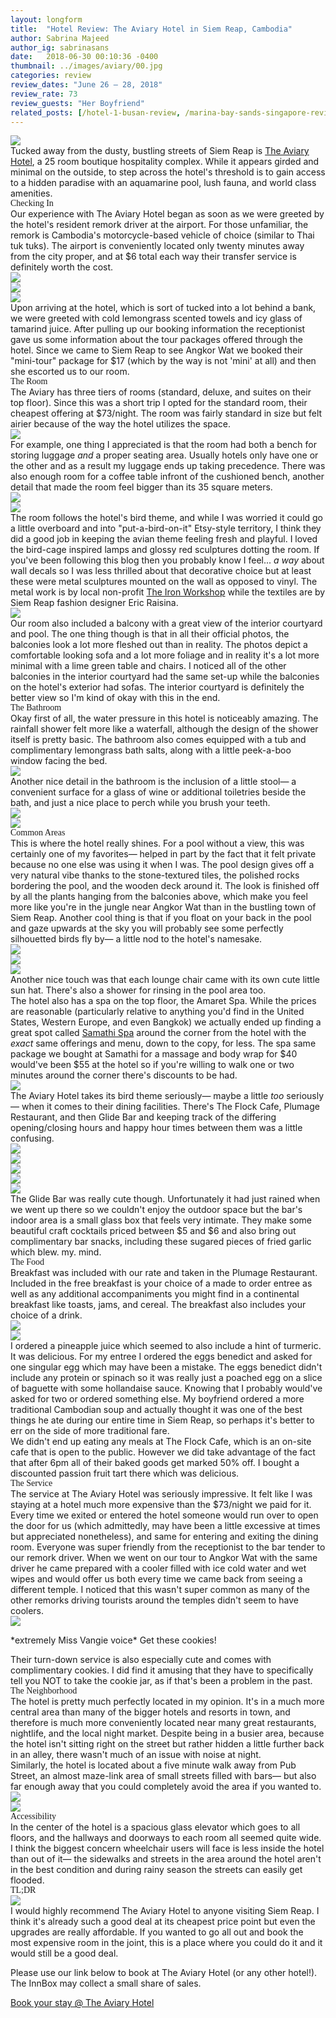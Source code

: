 ```yaml
---
layout: longform
title:  "Hotel Review: The Aviary Hotel in Siem Reap, Cambodia"
author: Sabrina Majeed
author_ig: sabrinasans
date:   2018-06-30 00:10:36 -0400
thumbnail: ../images/aviary/00.jpg
categories: review
review_dates: "June 26 — 28, 2018"
review_rate: 73
review_guests: "Her Boyfriend"
related_posts: [/hotel-1-busan-review, /marina-bay-sands-singapore-review]
---
```



<img class="mt4-ns mt3 mb4-ns mb3" src="/images/aviary/00.jpg">

<p class="pb3 pb4-ns f4" style="max-width: 650px; margin: auto;">
Tucked away from the dusty, bustling streets of Siem Reap is <a href="https://www.agoda.com/partners/partnersearch.aspx?pcs=1&cid=1801609&hl=en&hid=1119219" target="new">The Aviary Hotel</a>, a 25 room boutique hospitality complex. While it appears girded and minimal on the outside, to step across the hotel's threshold is to gain access to a hidden paradise with an aquamarine pool, lush fauna, and world class amenities.</p>


<p id="anchor" class="f3 pb2" style="max-width: 650px; margin: auto; font-family: 'Gilroy-ExtraBold';">Checking In</p>

<p class="pb4-ns pb3" style="max-width: 650px; margin: auto;">
Our experience with The Aviary Hotel began as soon as we were greeted by the hotel's resident remork driver at the airport. For those unfamiliar, the remork is Cambodia's motorcycle-based vehicle of choice (similar to Thai tuk tuks). The airport is conveniently located only twenty minutes away from the city proper, and at $6 total each way their transfer service is definitely worth the cost.</p>

<div class="fl w-100 mb1 mb2-ns">
<img src="../images/aviary/01.jpg">
</div>
<div class="fl w-100 w-50-ns pr1-ns mb1 mb0-ns">
<img src="../images/aviary/02.jpg">
</div>
<div class="fl w-100 w-50-ns pl1-ns mb3 mb4-ns">
<img src="../images/aviary/03.jpg">
</div>

<p class="pb4-ns pb3" style="max-width: 650px; margin: auto;">
Upon arriving at the hotel, which is sort of tucked into a lot behind a bank, we were greeted with cold lemongrass scented towels and icy glass of tamarind juice. After pulling up our booking information the receptionist gave us some information about the tour packages offered through the hotel. Since we came to Siem Reap to see Angkor Wat we booked their "mini-tour" package for $17 (which by the way is not 'mini' at all) and then she escorted us to our room.</p>

<p class="f3 pb2" style="max-width: 650px; margin: auto; font-family: 'Gilroy-ExtraBold';">The Room</p>

<p class="pb3 pb4-ns" style="max-width: 650px; margin: auto;">
The Aviary has three tiers of rooms (standard, deluxe, and suites on their top floor). Since this was a short trip I opted for the standard room, their cheapest offering at $73/night. The room was fairly standard in size but felt airier because of the way the hotel utilizes the space.
</p>

<div class="fl w-100 mb3 mb4-ns">
<img src="../images/aviary/04.jpg">
</div>

<p class="pb4-ns pb3" style="max-width: 650px; margin: auto;">
For example, one thing I appreciated is that the room had both a bench for storing luggage <i>and</i> a proper seating area. Usually hotels only have one or the other and as a result my luggage ends up taking precedence. There was also enough room for a coffee table infront of the cushioned bench, another detail that made the room feel bigger than its 35 square meters.</p>

<div class="fl w-100 w-50-ns pr1-ns mb1 mb2-ns">
<img src="../images/aviary/07.jpg">
</div>
<div class="fl w-100 w-50-ns pl1-ns mb3 mb4-ns">
<img src="../images/aviary/06.jpg">
</div>

<p class="pb3" style="max-width: 650px; margin: auto;">
The room follows the hotel's bird theme, and while I was worried it could go a little overboard and into "put-a-bird-on-it" Etsy-style territory, I think they did a good job in keeping the avian theme feeling fresh and playful. I loved the bird-cage inspired lamps and glossy red sculptures dotting the room. If you've been following this blog then you probably know I feel... <i>a way</i> about wall decals so I was less thrilled about that decorative choice but at least these were metal sculptures mounted on the wall as opposed to vinyl. The metal work is by local non-profit <a href="http://www.theironworkshop.org/" target="new">The Iron Workshop</a> while the textiles are by Siem Reap fashion designer Eric Raisina.</p>

<div class="fl w-100 mb3 mb4-ns">
<img src="../images/aviary/08.jpg">
</div>

<p class="pb4-ns pb3" style="max-width: 650px; margin: auto;">
Our room also included a balcony with a great view of the interior courtyard and pool. The one thing though is that in all their official photos, the balconies look a lot more fleshed out than in reality. The photos depict a comfortable looking sofa and a lot more foliage and in reality it's a lot more minimal with a lime green table and chairs. I noticed all of the other balconies in the interior courtyard had the same set-up while the balconies on the hotel's exterior had sofas. The interior courtyard is definitely the better view so I'm kind of okay with this in the end.</p>

<p class="f3 pb2" style="max-width: 650px; margin: auto; font-family: 'Gilroy-ExtraBold';">The Bathroom</p>

<p class="pb4-ns pb3" style="max-width: 650px; margin: auto;">Okay first of all, the water pressure in this hotel is noticeably amazing. The rainfall shower felt more like a waterfall, although the design of the shower itself is pretty basic. The bathroom also comes equipped with a tub and complimentary lemongrass bath salts, along with a little peek-a-boo window facing the bed.</p>

<div class="fn center mb3 mb4-ns tc" style="max-width: 650px">
<img src="../images/aviary/09.jpg">
</div>

<p class="pb4-ns pb3" style="max-width: 650px; margin: auto;">
Another nice detail in the bathroom is the inclusion of a little stool— a convenient surface for a glass of wine or additional toiletries beside the bath, and just a nice place to perch while you brush your teeth.</p>

<div class="fl w-100 mb1 mb2-ns">
<img src="../images/aviary/10.jpg">
</div>
<div class="fl w-100 mb3 mb4-ns">
<img src="../images/aviary/11.jpg">
</div>

<p class="f3 pb2" style="max-width: 650px; margin: auto; font-family: 'Gilroy-ExtraBold';">Common Areas</p>

<p class="pb3 pb4-ns" style="max-width: 650px; margin: auto;">This is where the hotel really shines. For a pool without a view, this was certainly one of my favorites— helped in part by the fact that it felt private because no one else was using it when I was. The pool design gives off a very natural vibe thanks to the stone-textured tiles, the polished rocks bordering the pool, and the wooden deck around it. The look is finished off by all the plants hanging from the balconies above, which make you feel more like you're in the jungle near Angkor Wat than in the bustling town of Siem Reap. Another cool thing is that if you float on your back in the pool and gaze upwards at the sky you will probably see some perfectly silhouetted birds fly by— a little nod to the hotel's namesake.
</p>

<div class="fl w-100 w-50-ns pr1-ns mb1 mb-ns">
<img src="../images/aviary/13.jpg">
</div>
<div class="fl w-100 w-50-ns pl1-ns mb1 mb2-ns">
<img src="../images/aviary/12.jpg">
</div>
<div class="fl w-100 mb3 mb4-ns">
<img src="../images/aviary/14.jpg">
</div>

<p class="pb3" style="max-width: 650px; margin: auto;">Another nice touch was that each lounge chair came with its own cute little sun hat. There's also a shower for rinsing in the pool area too.</p>

<p class="pb4-ns pb3" style="max-width: 650px; margin: auto;">The hotel also has a spa on the top floor, the Amaret Spa. While the prices are reasonable (particularly relative to anything you'd find in the United States, Western Europe, and even Bangkok) we actually ended up finding a great spot called <a href="http://www.samathispa.com/" target="new">Samathi Spa</a> around the corner from the hotel with the <i>exact</i> same offerings and menu, down to the copy, for less. The spa same package we bought at Samathi for a massage and body wrap for $40 would've been $55 at the hotel so if you're willing to walk one or two minutes around the corner there's discounts to be had.</p>

<div class="fl w-100 mb3 mb4-ns">
<img src="../images/aviary/15.jpg">
</div>

<p class="pb3 pb4-ns" style="max-width: 650px; margin: auto;">The Aviary Hotel takes its bird theme seriously— maybe a little <i>too</i> seriously— when it comes to their dining facilities. There's The Flock Cafe, Plumage Restaurant, and then Glide Bar and keeping track of the differing opening/closing hours and happy hour times between them was a little confusing.</p>

<div class="fl w-100 mb1 mb2-ns">
<img src="../images/aviary/16.jpg">
</div>
<div class="fl w-100 w-50-ns pr1-ns mb1 mb0-ns">
<img src="../images/aviary/17.jpg">
</div>
<div class="fl w-100 w-50-ns pl1-ns mb1 mb2-ns">
<img src="../images/aviary/18.jpg">
</div>
<div class="fl w-100 w-50-ns pr1-ns mb1 mb0-ns">
<img src="../images/aviary/20.jpg">
</div>
<div class="fl w-100 w-50-ns pl1-ns mb3 mb4-ns">
<img src="../images/aviary/19.jpg">
</div>

<p class="pb4-ns pb3" style="max-width: 650px; margin: auto;">The Glide Bar was really cute though. Unfortunately it had just rained when we went up there so we couldn't enjoy the outdoor space but the bar's indoor area is a small glass box that feels very intimate. They make some beautiful craft cocktails priced between $5 and $6 and also bring out complimentary bar snacks, including these sugared pieces of fried garlic which blew. my. mind.</p>

<p class="f3 pb2" style="max-width: 650px; margin: auto; font-family: 'Gilroy-ExtraBold';">The Food</p>

<p class="pb4-ns pb3" style="max-width: 650px; margin: auto;">Breakfast was included with our rate and taken in the Plumage Restaurant. Included in the free breakfast is your choice of a made to order entree as well as any additional accompaniments you might find in a continental breakfast like toasts, jams, and cereal. The breakfast also includes your choice of a drink.</p>

<div class="fl w-100 mb1 mb2-ns">
<img src="../images/aviary/21.jpg">
</div>
<div class="fl w-100 mb3 mb4-ns">
<img src="../images/aviary/22.jpg">
</div>

<p class="pb3" style="max-width: 650px; margin: auto;">I ordered a pineapple juice which seemed to also include a hint of turmeric. It was delicious. For my entree I ordered the eggs benedict and asked for one singular egg which may have been a mistake. The eggs benedict didn't include any protein or spinach so it was really just a poached egg on a slice of baguette with some hollandaise sauce. Knowing that I probably would've asked for two or ordered something else. My boyfriend ordered a more traditional Cambodian soup and actually thought it was one of the best things he ate during our entire time in Siem Reap, so perhaps it's better to err on the side of more traditional fare.</p>

<p class="pb3 pb4-ns" style="max-width: 650px; margin: auto;">We didn't end up eating any meals at The Flock Cafe, which is an on-site cafe that is open to the public. However we did take advantage of the fact that after 6pm all of their baked goods get marked 50% off. I bought a discounted passion fruit tart there which was delicious.</p>

<p class="f3 pb2" style="max-width: 650px; margin: auto; font-family: 'Gilroy-ExtraBold';">The Service</p>

<p class="pb3" style="max-width: 650px; margin: auto;">The service at The Aviary Hotel was seriously impressive. It felt like I was staying at a hotel much more expensive than the $73/night we paid for it. Every time we exited or entered the hotel someone would run over to open the door for us (which admittedly, may have been a little excessive at times but appreciated nonetheless), and same for entering and exiting the dining room. Everyone was super friendly from the receptionist to the bar tender to our remork driver. When we went on our tour to Angkor Wat with the same driver he came prepared with a cooler filled with ice cold water and wet wipes and would offer us both every time we came back from seeing a different temple. I noticed that this wasn't super common as many of the other remorks driving tourists around the temples didn't seem to have coolers.</p>

<div class="fl w-100 pb2">
<img src="../images/aviary/25.jpg">
</div>
<p class="tc mid-gray mb3 mb4-ns i f7">*extremely Miss Vangie voice* Get these cookies!</p>


<p class="pb3 pb4-ns" style="max-width: 650px; margin: auto;">Their turn-down service is also especially cute and comes with complimentary cookies. I did find it amusing that they have to specifically tell you NOT to take the cookie jar, as if that's been a problem in the past.</p>

<p class="f3 pb2" style="max-width: 650px; margin: auto; font-family: 'Gilroy-ExtraBold';">The Neighborhood</p>

<p class="pb3" style="max-width: 650px; margin: auto;">
The hotel is pretty much perfectly located in my opinion. It's in a much more central area than many of the bigger hotels and resorts in town, and therefore is much more conveniently located near many great restaurants, nightlife, and the local night market. Despite being in a busier area, because the hotel isn't sitting right on the street but rather hidden a little further back in an alley, there wasn't much of an issue with noise at night.
</p>

<p class="pb3 pb4-ns" style="max-width: 650px; margin: auto;">
Similarly, the hotel is located about a five minute walk away from Pub Street, an almost maze-link area of small streets filled with bars— but also far enough away that you could completely avoid the area if you wanted to.
</p>

<div class="fl w-100 w-50-ns pr1-ns mb1 mb2-ns">
<img src="../images/aviary/23.jpg">
</div>
<div class="fl w-100 w-50-ns pl1-ns mb3 mb4-ns">
<img src="../images/aviary/24.jpg">
</div>

<p class="f3 pb2" style="max-width: 650px; margin: auto; font-family: 'Gilroy-ExtraBold';">Accessibility</p>

<p class="pb4" style="max-width: 650px; margin: auto;">
In the center of the hotel is a spacious glass elevator which goes to all floors, and the hallways and doorways to each room all seemed quite wide. I think the biggest concern wheelchair users will face is less inside the hotel than out of it— the sidewalks and streets in the area around the hotel aren't in the best condition and during rainy season the streets can easily get flooded.</p>


<p class="f3 pb2" style="max-width: 650px; margin: auto; font-family: 'Gilroy-ExtraBold';">TL;DR</p>

<div class="fl w-100 mb3 mb4-ns">
<img src="../images/aviary/26.jpg">
</div>

<p class="pb4" style="max-width: 650px; margin: auto;">
I would highly recommend The Aviary Hotel to anyone visiting Siem Reap. I think it's already such a good deal at its cheapest price point but even the upgrades are really affordable. If you wanted to go all out and book the most expensive room in the joint, this is a place where you could do it and it would still be a good deal.</p>

<div class="tc tl-ns pb4" style="max-width: 650px; margin: auto;">
<p class="lh-copy">
Please use our link below to book at The Aviary Hotel (or any other hotel!). The InnBox may collect a small share of sales.</p>
<a target="_blank" class="f5 link ba bw1 ph3 pv2 mb2 dib orange" href="https://www.agoda.com/partners/partnersearch.aspx?pcs=1&cid=1801609&hl=en&hid=1119219">Book your stay @ The Aviary Hotel</a>
</div>
